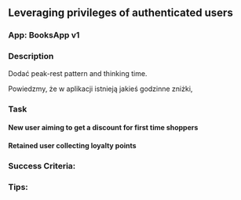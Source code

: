 ## Leveraging privileges of authenticated users

### App: BooksApp v1

### Description
Dodać peak-rest pattern and thinking time. 

Powiedzmy, że w aplikacji istnieją jakieś godzinne zniżki, 

### Task

#### New user aiming to get a discount for first time shoppers



#### Retained user collecting loyalty points




### Success Criteria:


### Tips:





